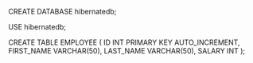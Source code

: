
CREATE DATABASE hibernatedb;

USE hibernatedb;

CREATE TABLE EMPLOYEE (
  ID INT PRIMARY KEY AUTO_INCREMENT,
  FIRST_NAME VARCHAR(50),
  LAST_NAME VARCHAR(50),
  SALARY INT
);
